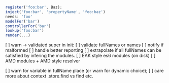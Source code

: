```js
register('foo:bar', Baz);
inject('foo:bar', 'propertyName', 'foo:baz')
needs: 'foo'
modelFor('bar')
controllerFor('bar')
lookup('foo:bar')
render(...)
```
[ ] warn -> validated super in init:
[ ] validate fullNames or names
[ ] notify if malformed
[ ] handle better reporting
[ ] extrapolate if all fullNames can be satisfied by infering the
modules.
  [ ] EAK style es6 modules (on disk)
  [ ] AMD modules + AMD style resolver

[ ] warn for variable in fullName place (or warn for dynamic choice);
[ ] care more about context .store.find vs find etc.

